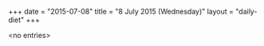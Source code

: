 +++
date = "2015-07-08"
title = "8 July 2015 (Wednesday)"
layout = "daily-diet"
+++


\<no entries\>
